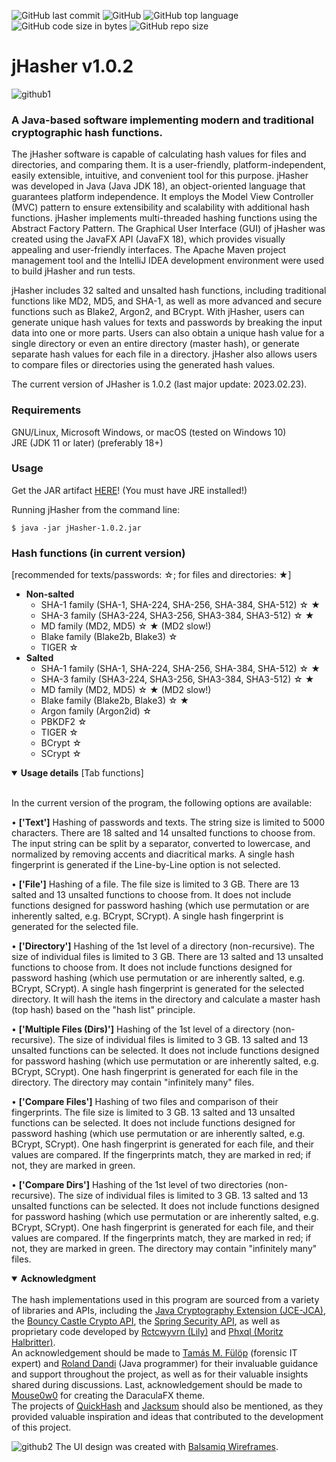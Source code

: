 ![GitHub last commit](https://img.shields.io/github/last-commit/endreth/jhasher?color=%232596be) ![GitHub](https://img.shields.io/github/license/endreth/jhasher?color=%232596be) ![GitHub top language](https://img.shields.io/github/languages/top/endreth/jhasher?color=%232596be) ![GitHub code size in bytes](https://img.shields.io/github/languages/code-size/endreth/jhasher?color=%232596be) ![GitHub repo size](https://img.shields.io/github/repo-size/endreth/jhasher?color=%232596be)

# jHasher v1.0.2

![github1](https://user-images.githubusercontent.com/104054427/227722419-6464aaf7-7a3e-4e3f-884b-06a48f872cc1.png)

### A Java-based software implementing modern and traditional cryptographic hash functions.

The jHasher software is capable of calculating hash values for files and directories, and comparing them. It is a user-friendly, platform-independent, easily extensible, intuitive, and convenient tool for this purpose. jHasher was developed in Java (Java JDK 18), an object-oriented language that guarantees platform independence. It employs the Model View Controller (MVC) pattern to ensure extensibility and scalability with additional hash functions. jHasher implements multi-threaded hashing functions using the Abstract Factory Pattern. The Graphical User Interface (GUI) of jHasher was created using the JavaFX API (JavaFX 18), which provides visually appealing and user-friendly interfaces. The Apache Maven project management tool and the IntelliJ IDEA development environment were used to build jHasher and run tests.

jHasher includes 32 salted and unsalted hash functions, including traditional functions like MD2, MD5, and SHA-1, as well as more advanced and secure functions such as Blake2, Argon2, and BCrypt. With jHasher, users can generate unique hash values for texts and passwords by breaking the input data into one or more parts. Users can also obtain a unique hash value for a single directory or even an entire directory (master hash), or generate separate hash values for each file in a directory. jHasher also allows users to compare files or directories using the generated hash values.

The current version of JHasher is 1.0.2 (last major update: 2023.02.23).
### Requirements
GNU/Linux, Microsoft Windows, or macOS (tested on Windows 10)<br>
JRE (JDK 11 or later) (preferably 18+)<br>
### Usage

Get the JAR artifact [HERE](https://github.com/endreth/jHasher/blob/master/jHasher-1.0.2.jar)! (You must have JRE installed!)

Running jHasher from the command line:
```
$ java -jar jHasher-1.0.2.jar
```

### Hash functions (in current version)
[recommended for texts/passwords: &star;; for files and directories: &starf;]
- <b>Non-salted</b>
    - SHA-1 family (SHA-1, SHA-224, SHA-256, SHA-384, SHA-512) &star; &starf;
    - SHA-3 family (SHA3-224, SHA3-256, SHA3-384, SHA3-512) &star; &starf;
    - MD family (MD2, MD5) &star; &starf; (MD2 slow!)
    - Blake family (Blake2b, Blake3) &star;
    - TIGER &star;
- <b>Salted</b>
    - SHA-1 family (SHA-1, SHA-224, SHA-256, SHA-384, SHA-512) &star; &starf;
    - SHA-3 family (SHA3-224, SHA3-256, SHA3-384, SHA3-512) &star; &starf;
    - MD family (MD2, MD5) &star; &starf; (MD2 slow!)
    - Blake family (Blake2b, Blake3) &star; &starf;
    - Argon family (Argon2id) &star;
    - PBKDF2 &star;
    - TIGER &star;
    - BCrypt &star;
    - SCrypt &star;

<details open>
<summary><b>Usage details</b> [Tab functions]</summary><br>

In the current version of the program, the following options are available:

• <b>['Text']</b> Hashing of passwords and texts. The string size is limited to 5000 characters. There are 18 salted and 14 unsalted functions to choose from. The input string can be split by a separator, converted to lowercase, and normalized by removing accents and diacritical marks. A single hash fingerprint is generated if the Line-by-Line option is not selected.

• <b>['File']</b> Hashing of a file. The file size is limited to 3 GB. There are 13 salted and 13 unsalted functions to choose from. It does not include functions designed for password hashing (which use permutation or are inherently salted, e.g. BCrypt, SCrypt). A single hash fingerprint is generated for the selected file.

• <b>['Directory']</b> Hashing of the 1st level of a directory (non-recursive). The size of individual files is limited to 3 GB. There are 13 salted and 13 unsalted functions to choose from. It does not include functions designed for password hashing (which use permutation or are inherently salted, e.g. BCrypt, SCrypt). A single hash fingerprint is generated for the selected directory. It will hash the items in the directory and calculate a master hash (top hash) based on the "hash list" principle.

• <b>['Multiple Files (Dirs)']</b> Hashing of the 1st level of a directory (non-recursive). The size of individual files is limited to 3 GB. 13 salted and 13 unsalted functions can be selected. It does not include functions designed for password hashing (which use permutation or are inherently salted, e.g. BCrypt, SCrypt). One hash fingerprint is generated for each file in the directory. The directory may contain "infinitely many" files.

• <b>['Compare Files']</b> Hashing of two files and comparison of their fingerprints. The file size is limited to 3 GB. 13 salted and 13 unsalted functions can be selected. It does not include functions designed for password hashing (which use permutation or are inherently salted, e.g. BCrypt, SCrypt). One hash fingerprint is generated for each file, and their values are compared. If the fingerprints match, they are marked in red; if not, they are marked in green.

• <b>['Compare Dirs']</b> Hashing of the 1st level of two directories (non-recursive). The size of individual files is limited to 3 GB. 13 salted and 13 unsalted functions can be selected. It does not include functions designed for password hashing (which use permutation or are inherently salted, e.g. BCrypt, SCrypt). One hash fingerprint is generated for each file, and their values are compared. If the fingerprints match, they are marked in red; if not, they are marked in green. The directory may contain "infinitely many" files.

</details>

<details open>
<summary><b>Acknowledgment</b></summary><br>
The hash implementations used in this program are sourced from a variety of libraries and APIs, including the <a href="https://docs.oracle.com/en/java/javase/18/security/java-cryptography-architecture-jca-reference-guide.html#GUID-2BCFDD85-D533-4E6C-8CE9-29990DEB0190">Java Cryptography Extension (JCE-JCA)</a>, the <a href="https://www.bouncycastle.org/">Bouncy Castle Crypto API</a>, the <a href="https://docs.spring.io/spring-security/reference/">Spring Security API</a>, as well as proprietary code developed by <a href="https://github.com/rctcwyvrn">Rctcwyvrn (Lily)</a> and <a href="https://github.com/phxql">Phxql (Moritz Halbritter)</a>.<br> 
An acknowledgement should be made to <a href="https://igazsagugyi-szakerto.hu/">Tamás M. Fülöp</a> (forensic IT expert) and <a href="https://github.com/dandidev">Roland Dandi</a> (Java programmer) for their invaluable guidance and support throughout the project, as well as for their valuable insights shared during discussions. Last, acknowledgement should be made to <a href="https://github.com/mouse0w0">Mouse0w0</a> for creating the DaraculaFX theme.<br> 
The projects of <a href="https://github.com/tedsmith/quickhash">QuickHash</a> and <a href="https://github.com/jonelo/jacksum">Jacksum</a> should also be mentioned, as they provided valuable inspiration and ideas that contributed to the development of this project. 
    
</details>

![github2](https://user-images.githubusercontent.com/104054427/227724910-a71f13dc-76ed-4a86-9e2a-61253ee4dead.png)
The UI design was created with [Balsamiq Wireframes](https://balsamiq.com/).
